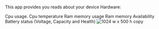 This app provides you reads about your device Hardware:

Cpu usage.
Cpu temperature
Ram memory usage
Ram memory Availability
Battery status (Voltage, Capacity and Health)
![1024 w x 500 h copy](https://user-images.githubusercontent.com/29940168/54866386-10310c00-4d6b-11e9-8cd0-58a96623ce40.jpg)
